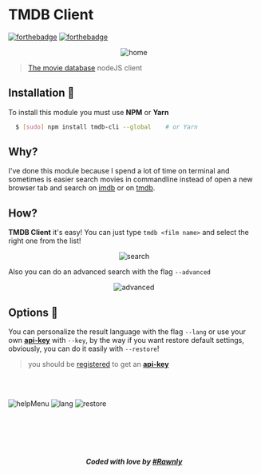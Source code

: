 # TMDB Client
[![forthebadge](http://forthebadge.com/images/badges/built-with-love.svg)](http://forthebadge.com)
[![forthebadge](http://forthebadge.com/images/badges/uses-js.svg)](http://forthebadge.com)

<p align="center"?> 
  <img src="https://cloud.githubusercontent.com/assets/16429579/25447616/2910ae94-2ab6-11e7-8f28-ffa3d981bcc8.png" w="150" alt="home" /> 
</p>

> [The movie database][tmdb] nodeJS client

## Installation :tada:   
To install this module you must use **NPM** or **Yarn**
```bash
  $ [sudo] npm install tmdb-cli --global    # or Yarn
```

## Why? 
I've done this module because I spend a lot of time on terminal and sometimes is easier search movies in commandline instead of open a new browser tab and search on [imdb][imdb] or on [tmdb][tmdb].

## How?
**TMDB Client** it's easy! You can just type `tmdb <film name>` and select the right one from the list!

<p align="center">
  <img src="https://cloud.githubusercontent.com/assets/16429579/23144950/608561a8-f7cb-11e6-944b-e92def20f433.gif" alt="search">
</p>


Also you can do an advanced search with the flag `--advanced`


<p align="center">
  <img src="https://cloud.githubusercontent.com/assets/16429579/23145027/dda4d0f6-f7cb-11e6-9d0e-1fa864d3112c.gif" alt="advanced">
</p>


## Options :art: 
You can personalize the result language with the flag `--lang` or use your own [**api-key**](https://developers.themoviedb.org/3/) with `--key`, by the way if you want restore default settings, obviously, you can do it easily with `--restore`!
> you should be [registered](https://www.themoviedb.org/account/signup) to get an [**api-key**](https://developers.themoviedb.org/3/)

<br>
<br>

![helpMenu](http://i.imgur.com/LYdwJdk.png)
![lang](http://i.imgur.com/h0LI99C.png)
![restore](http://i.imgur.com/k2Mx18s.png)

<br><br>
----
<h5 align="center"> Coded with love by <a href="https://github.com/rawnly">#Rawnly </a></h5>

[tmdb]: https://www.themoviedb.org/
[rawn]: https://github.com/rawnly
[imdb]: https://imdb.com/


